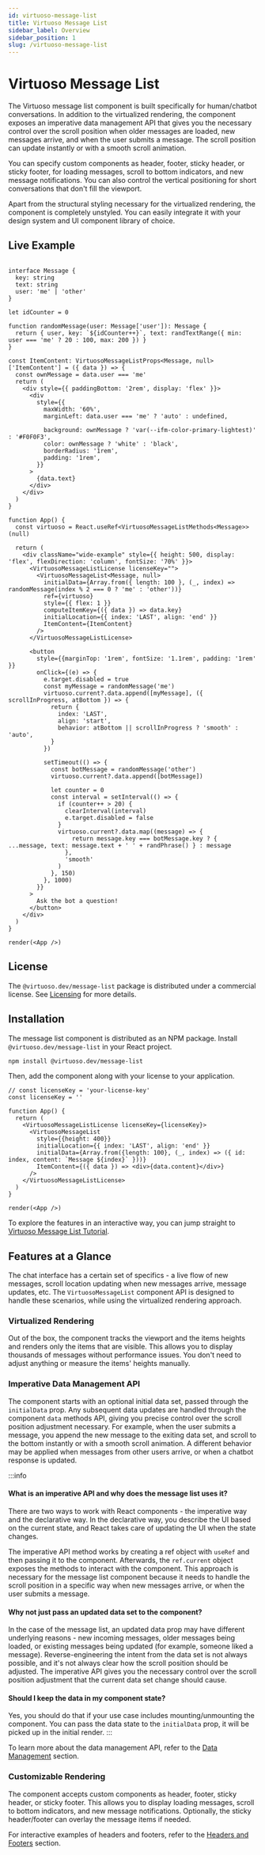 ```yaml
---
id: virtuoso-message-list
title: Virtuoso Message List
sidebar_label: Overview
sidebar_position: 1
slug: /virtuoso-message-list
---
```


# Virtuoso Message List

The Virtuoso message list component is built specifically for human/chatbot conversations. In addition to the virtualized rendering, the component exposes an imperative data management API that gives you the necessary control over the scroll position when older messages are loaded, new messages arrive, and when the user submits a message. The scroll position can update instantly or with a smooth scroll animation.

You can specify custom components as header, footer, sticky header, or sticky footer, for loading messages, scroll to bottom indicators, and new message notifications. You can also control the vertical positioning for short conversations that don't fill the viewport. 

Apart from the structural styling necessary for the virtualized rendering, the component is completely unstyled. You can easily integrate it with your design system and UI component library of choice.

## Live Example

```tsx live noInline 

interface Message {
  key: string
  text: string
  user: 'me' | 'other'
}

let idCounter = 0

function randomMessage(user: Message['user']): Message {
  return { user, key: `${idCounter++}`, text: randTextRange({ min: user === 'me' ? 20 : 100, max: 200 }) }
}

const ItemContent: VirtuosoMessageListProps<Message, null>['ItemContent'] = ({ data }) => {
  const ownMessage = data.user === 'me'
  return (
    <div style={{ paddingBottom: '2rem', display: 'flex' }}>
      <div
        style={{
          maxWidth: '60%',
          marginLeft: data.user === 'me' ? 'auto' : undefined,

          background: ownMessage ? 'var(--ifm-color-primary-lightest)' : '#F0F0F3',
          color: ownMessage ? 'white' : 'black',
          borderRadius: '1rem',
          padding: '1rem',
        }}
      >
        {data.text}
      </div>
    </div>
  )
}

function App() {
  const virtuoso = React.useRef<VirtuosoMessageListMethods<Message>>(null)

  return (
    <div className="wide-example" style={{ height: 500, display: 'flex', flexDirection: 'column', fontSize: '70%' }}>
      <VirtuosoMessageListLicense licenseKey="">
        <VirtuosoMessageList<Message, null>
          initialData={Array.from({ length: 100 }, (_, index) => randomMessage(index % 2 === 0 ? 'me' : 'other'))}
          ref={virtuoso}
          style={{ flex: 1 }}
          computeItemKey={({ data }) => data.key}
          initialLocation={{ index: 'LAST', align: 'end' }}
          ItemContent={ItemContent}
        />
      </VirtuosoMessageListLicense>

      <button
        style={{marginTop: '1rem', fontSize: '1.1rem', padding: '1rem' }}
        onClick={(e) => {
          e.target.disabled = true
          const myMessage = randomMessage('me')
          virtuoso.current?.data.append([myMessage], ({ scrollInProgress, atBottom }) => {
            return {
              index: 'LAST',
              align: 'start',
              behavior: atBottom || scrollInProgress ? 'smooth' : 'auto',
            }
          })

          setTimeout(() => {
            const botMessage = randomMessage('other')
            virtuoso.current?.data.append([botMessage])

            let counter = 0
            const interval = setInterval(() => {
              if (counter++ > 20) {
                clearInterval(interval)
                e.target.disabled = false
              }
              virtuoso.current?.data.map((message) => {
                  return message.key === botMessage.key ? { ...message, text: message.text + ' ' + randPhrase() } : message
                },
                'smooth'
              )
            }, 150)
          }, 1000)
        }}
      >
        Ask the bot a question!
      </button>
    </div>
  )
}

render(<App />)
```

## License

The `@virtuoso.dev/message-list` package is distributed under a commercial license. See [Licensing](/virtuoso-message-list/licensing) for more details. 

## Installation

The message list component is distributed as an NPM package. Install `@virtuoso.dev/message-list` in your React project.

```bash
npm install @virtuoso.dev/message-list
```

Then, add the component along with your license to your application.

```tsx live noInline
// const licenseKey = 'your-license-key'
const licenseKey = ''

function App() {
  return (
    <VirtuosoMessageListLicense licenseKey={licenseKey}>
      <VirtuosoMessageList 
        style={{height: 400}}  
        initialLocation={{ index: 'LAST', align: 'end' }}
        initialData={Array.from({length: 100}, (_, index) => ({ id: index, content: `Message ${index}` }))}
        ItemContent={({ data }) => <div>{data.content}</div>}
      />
    </VirtuosoMessageListLicense>
  )
}

render(<App />)
```

To explore the features in an interactive way, you can jump straight to [Virtuoso Message List Tutorial](/virtuoso-message-list/tutorial/intro).

## Features at a Glance

The chat interface has a certain set of specifics - a live flow of new messages, scroll location updating when new messages arrive, message updates, etc. The `VirtuosoMessageList` component API is designed to handle these scenarios, while using the virtualized rendering approach.

### Virtualized Rendering

Out of the box, the component tracks the viewport and the items heights and renders only the items that are visible. This allows you to display thousands of messages without performance issues. You don't need to adjust anything or measure the items' heights manually.

### Imperative Data Management API 

The component starts with an optional initial data set, passed through the `initialData` prop. Any subsequent data updates are handled through the component `data` methods API, giving you precise control over the scroll position adjustment necessary. For example, when the user submits a message, you append the new message to the exiting data set, and scroll to the bottom instantly or with a smooth scroll animation. A different behavior may be applied when messages from other users arrive, or when a chatbot response is updated.

:::info
#### What is an imperative API and why does the message list uses it?

There are two ways to work with React components - the imperative way and the declarative way. In the declarative way, you describe the UI based on the current state, and React takes care of updating the UI when the state changes. 

The imperative API method works by creating a ref object with `useRef` and then passing it to the component. Afterwards, the `ref.current` object exposes the methods to interact with the component. This approach is necessary for the message list component because it needs to handle the scroll position in a specific way when new messages arrive, or when the user submits a message. 

#### Why not just pass an updated data set to the component?

In the case of the message list, an updated data prop may have different underlying reasons - new incoming messages, older messages being loaded, or existing messages being updated (for example, someone liked a message). Reverse-engineering the intent from the data set is not always possible, and it's not always clear how the scroll position should be adjusted. The imperative API gives you the necessary control over the scroll position adjustment that the current data set change should cause.

#### Should I keep the data in my component state?

Yes, you should do that if your use case includes mounting/unmounting the component. You can pass the data state to the `initialData` prop, it will be picked up in the initial render.
:::


To learn more about the data management API, refer to the [Data Management](/virtuoso-message-list/working-with-data) section.

### Customizable Rendering

The component accepts custom components as header, footer, sticky header, or sticky footer. This allows you to display loading messages, scroll to bottom indicators, and new message notifications. Optionally, the sticky header/footer can overlay the message items if needed.

For interactive examples of headers and footers, refer to the [Headers and Footers](/virtuoso-message-list/headers-footers) section.
